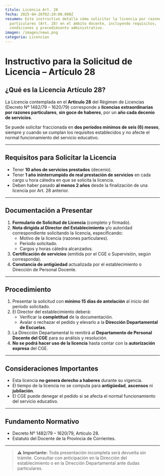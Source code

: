```yaml
---
titulo: Licencia Art. 28
fecha: 2025-04-26T02:20:00.000Z
resumen: Este instructivo detalla cómo solicitar la licencia por razones
  particulares (Art. 28) en el ámbito docente, incluyendo requisitos,
  condiciones y procedimiento administrativo.
imagen: /images/news.png
categoria: Licencias
---
```


# Instructivo para la Solicitud de Licencia – Artículo 28

## ¿Qué es la Licencia Artículo 28?

La Licencia contemplada en el **Artículo 28** del Régimen de Licencias (Decreto Nº 1482/79 – 1620/79) corresponde a **licencias extraordinarias por razones particulares**, **sin goce de haberes**, por un **año cada decenio de servicios**.

Se puede solicitar fraccionada en **dos períodos mínimos de seis (6) meses**, siempre y cuando se cumplan los requisitos establecidos y no afecte el normal funcionamiento del servicio educativo.

---

## Requisitos para Solicitar la Licencia

- Tener **10 años de servicios prestados** (decenio).
- Tener **1 año ininterrumpido de real prestación de servicios** en cada cargo u hora cátedra en que se solicita la licencia.
- Deben haber pasado **al menos 2 años** desde la finalización de una licencia por Art. 28 anterior.

---

## Documentación a Presentar

1. **Formulario de Solicitud de Licencia** (completo y firmado).
2. **Nota dirigida al Director del Establecimiento** y/o autoridad correspondiente solicitando la licencia, especificando:
   - Motivo de la licencia (razones particulares).
   - Período solicitado.
   - Cargos y horas cátedra alcanzados.
3. **Certificación de servicios** (emitida por el CGE o Supervisión, según corresponda).
4. **Constancia de antigüedad** actualizada por el establecimiento o Dirección de Personal Docente.

---

## Procedimiento

1. Presentar la solicitud con **mínimo 15 días de antelación** al inicio del período solicitado.
2. El Director del establecimiento deberá:
   - Verificar la **completitud** de la documentación.
   - Avalar o rechazar el pedido y elevarlo a la **Dirección Departamental de Escuelas**.
3. La Dirección Departamental lo remitirá al **Departamento de Personal Docente del CGE** para su análisis y resolución.
4. **No se podrá hacer uso de la licencia** hasta contar con la **autorización expresa** del CGE.

---

## Consideraciones Importantes

- Esta licencia **no genera derecho a haberes** durante su vigencia.
- El tiempo de la licencia no se computa para **antigüedad**, **ascensos** ni **jubilación**.
- El CGE puede denegar el pedido si se afecta el normal funcionamiento del servicio educativo.

---

## Fundamento Normativo

- Decreto Nº 1482/79 – 1620/79, Artículo 28.
- Estatuto del Docente de la Provincia de Corrientes.

---

> ⚠️ **Importante:** Toda presentación incompleta será devuelta sin trámite. Consultar con anticipación en la Dirección del establecimiento o en la Dirección Departamental ante dudas particulares.

